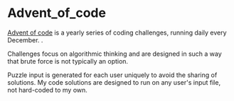 # Advent_of_code

[Advent of code](https://adventofcode.com/) is a yearly series of coding challenges, running daily every December. .

Challenges focus on algorithmic thinking and are designed in such a way that brute force is not typically an option.

Puzzle input is generated for each user uniquely to avoid the sharing of solutions. My code solutions are designed to run on any user's input file, not hard-coded to my own. 
